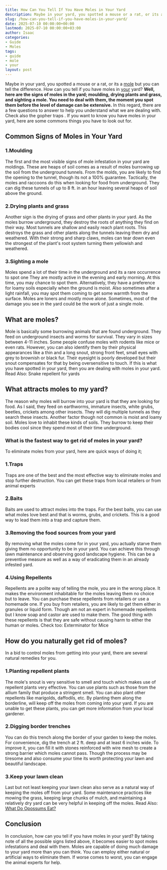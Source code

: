 ```yaml
---
title: How Can You Tell If You Have Moles in Your Yard
description: Maybe in your yard, you spotted a mouse or a rat, or its a mole but you can tell the difference. How can you tell if you have moles in your yard? Well, here...
slug: /how-can-you-tell-if-you-have-moles-in-your-yard/
date: 2025-07-10 00:00:00+00:00
lastmod: 2025-07-10 00:00:00+03:00
author: Isaac
categories:
- Guide
- Moles
tags:
- guide
- mole
- your
layout: post
---
```

Maybe in your yard, you spotted a mouse or a rat, or its a [mole](https://pestpolicy.com/do-moles-have-eyes/) but you can tell the difference. How can you tell if you have moles in [your](https://pestpolicy.com/how-to-clean-your-laptop-keyboard/) yard?
**Well, here are the signs of moles in the yard; moulding, drying plants and grass, and sighting a mole. You need to deal with them, the moment you spot them before the level of damage can be extensive.**
In this regard, there are a few questions to answer to help you understand what we are dealing with. Check also the
gopher traps
. If you want to know you have moles in your yard, here are some commons things you have to look out for.
## **Common Signs of Moles in Your Yard**
### 1.**Moulding**
The first and the most visible signs of mole infestation in your yard are moldings. These are heaps of soil comes as a result of moles burrowing up the soil from the underground tunnels.
From the molds, you are likely to find the opening to the tunnel, though its not a 100% guarantee.
Tactically, the moles
and raccoons
do this when looking for food from underground. They can dig these tunnels of up to 8 ft. in an hour leaving several heaps of soil above the ground.
### 2.**Drying plants and grass**
Another sign is the drying of grass and other plants in your yard. As the moles burrow underground, they destroy the roots of anything they find on their way.
Most tunnels are shallow and easily reach plant roots. This destroys the grass and other plants along the tunnels leaving them dry and weathered.
With their strong and sharp claws, moles can tear down even the strongest of the plant's root system turning them yellowish and weathered.
### 3.**Sighting a mole**
Moles spend a lot of their time in the underground and its a rare occurrence to spot one
They are mostly active in the evening and early morning. At this time, you may chance to spot them. Alternatively, they have a preference for loamy soils especially when the ground is moist.
Also sometimes after a light rainfall, you may spot them coming to get some warmth from the surface. Moles are loners and mostly move alone. Sometimes, most of the damage you see in the yard could be the work of just a single mole.

## What are moles?
Mole is basically some burrowing animals that are found underground. They feed on underground insects and worms for survival. They vary in sizes between 4-11 inches.
Some people confuse moles with rodents like mice or even rats.
However, you can also identify them by their physical appearances like a thin and a long snout, strong front feet, small eyes with grey to brownish or black fur.
Their eyesight is poorly developed but their snout compensates for that by being oversensitive to touch. If this is what you have spotted in your yard, then you are dealing with moles in your yard.
Read Also:
Snake repellent for yards
## **What attracts moles to my yard?**
The reason why moles will burrow into your yard is that they are looking for food. As I said, they feed on earthworms, immature insects, white grubs, beetles, crickets among other insects.
They will dig multiple tunnels as they search these insects.
Another factor though not common is moist and loamy soil. Moles love to inhabit these kinds of soils. They burrow to keep their bodies cool since they spend most of their time underground.
### **What is the fastest way to get rid of moles in your yard?**
To eliminate moles from your yard, here are quick ways of doing it;
### 1.**Traps**
Traps are one of the best and the most
effective way to eliminate moles
and stop further destruction. You can get these traps from local retailers or from animal experts
### 2.**Baits**
Baits are used to attract moles into the traps. For the best baits, you can use what moles love best and that is worms, grubs, and crickets. This is a good way to lead them into a trap and capture them.
### 3.**Removing the food sources from your yard**
By removing what the moles come for in your yard, you actually starve them giving them no opportunity to be in your yard. You can achieve this through lawn maintenance and observing good landscape hygiene.
This can be a preventive measure as well as a way of eradicating them in an already infested yard.
### 4.**Using Repellents**
Repellents are a polite way of telling the mole, you are in the wrong place. It makes the environment inhabitable for the moles leaving them no choice but to leave.
You can purchase these repellents from retailers or use a homemade one. If you buy from retailers, you are likely to get them either in granules or liquid form.
Though am not an expert in homemade repellents but I know soap and castor are used to make them. The good thing with these repellents is that they are safe without causing harm to either the human or moles.
Check too:
Exterminator for Mice
## **How do you naturally get rid of moles?**
In a bid to control moles from getting into your yard, there are several natural remedies for you.
### 1.**Planting repellent plants**
The mole's snout is very sensitive to smell and touch which makes use of repellent plants very effective. You can use plants such as those from the allium family that produce a stringent smell. You can also plant other repellents like marigolds, daffodils, etc.
By planting them along the borderline, will keep off the moles from coming into your yard. If you are unable to get these plants, you can get more information from your local gardener.
### 2.**Digging border trenches**
You can do this trench along the border of your garden to keep the moles. For convenience, dig the trench at 2 ft. deep and at least 6 inches wide.
To improve it, you can fill it with stones reinforced with wire mesh to create a strong barrier which moles cannot pass.
Though the process may be tiresome and also consume your time its worth protecting your lawn and beautiful landscape.
### 3.**Keep your lawn clean**
Last but not least keeping your lawn clean also serve as a natural way of keeping the moles off from your yard.
Some maintenance practices like mowing the grass, keeping large chunks of mulch, and maintaining a relatively dry yard can be very helpful in keeping off the moles.
Read Also:
[What Do Opossums Eat?](https://pestpolicy.com/what-do-opossums-eat/)
## Conclusion
In conclusion, how can you tell if you have moles in your yard? By taking note of all the possible signs listed above, it becomes easier to spot moles infestations and deal with them.
Moles are capable of doing much damage to your yard more than you can think. You can employ either natural or artificial ways to eliminate them. If worse comes to worst, you can engage the animal experts for help.
